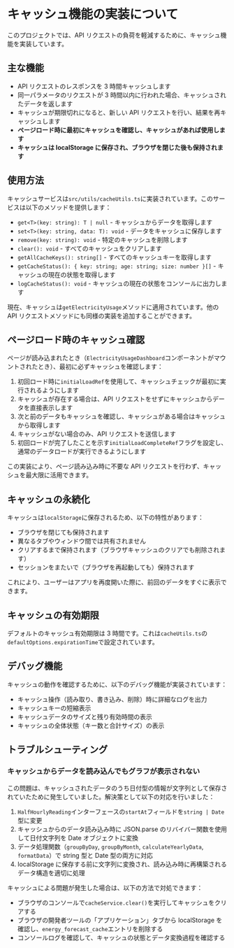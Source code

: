 # キャッシュ機能の実装について

このプロジェクトでは、API リクエストの負荷を軽減するために、キャッシュ機能を実装しています。

## 主な機能

- API リクエストのレスポンスを 3 時間キャッシュします
- 同一パラメータのリクエストが 3 時間以内に行われた場合、キャッシュされたデータを返します
- キャッシュが期限切れになると、新しい API リクエストを行い、結果を再キャッシュします
- **ページロード時に最初にキャッシュを確認し、キャッシュがあれば使用します**
- **キャッシュは localStorage に保存され、ブラウザを閉じた後も保持されます**

## 使用方法

キャッシュサービスは`src/utils/cacheUtils.ts`に実装されています。このサービスは以下のメソッドを提供します：

- `get<T>(key: string): T | null` - キャッシュからデータを取得します
- `set<T>(key: string, data: T): void` - データをキャッシュに保存します
- `remove(key: string): void` - 特定のキャッシュを削除します
- `clear(): void` - すべてのキャッシュをクリアします
- `getAllCacheKeys(): string[]` - すべてのキャッシュキーを取得します
- `getCacheStatus(): { key: string; age: string; size: number }[]` - キャッシュの現在の状態を取得します
- `logCacheStatus(): void` - キャッシュの現在の状態をコンソールに出力します

現在、キャッシュは`getElectricityUsage`メソッドに適用されています。他の API リクエストメソッドにも同様の実装を追加することができます。

## ページロード時のキャッシュ確認

ページが読み込まれたとき（`ElectricityUsageDashboard`コンポーネントがマウントされたとき）、最初に必ずキャッシュを確認します：

1. 初回ロード時に`initialLoadRef`を使用して、キャッシュチェックが最初に実行されるようにします
2. キャッシュが存在する場合は、API リクエストをせずにキャッシュからデータを直接表示します
3. 次と前のデータもキャッシュを確認し、キャッシュがある場合はキャッシュから取得します
4. キャッシュがない場合のみ、API リクエストを送信します
5. 初回ロードが完了したことを示す`initialLoadCompleteRef`フラグを設定し、通常のデータロードが実行できるようにします

この実装により、ページ読み込み時に不要な API リクエストを行わず、キャッシュを最大限に活用できます。

## キャッシュの永続化

キャッシュは`localStorage`に保存されるため、以下の特性があります：

- ブラウザを閉じても保持されます
- 異なるタブやウィンドウ間では共有されません
- クリアするまで保持されます（ブラウザキャッシュのクリアでも削除されます）
- セッションをまたいで（ブラウザを再起動しても）保持されます

これにより、ユーザーはアプリを再度開いた際に、前回のデータをすぐに表示できます。

## キャッシュの有効期限

デフォルトのキャッシュ有効期限は 3 時間です。これは`cacheUtils.ts`の`defaultOptions.expirationTime`で設定されています。

## デバッグ機能

キャッシュの動作を確認するために、以下のデバッグ機能が実装されています：

- キャッシュ操作（読み取り、書き込み、削除）時に詳細なログを出力
- キャッシュキーの短縮表示
- キャッシュデータのサイズと残り有効時間の表示
- キャッシュの全体状態（キー数と合計サイズ）の表示

## トラブルシューティング

### キャッシュからデータを読み込んでもグラフが表示されない

この問題は、キャッシュされたデータのうち日付型の情報が文字列として保存されていたために発生していました。解決策として以下の対応を行いました：

1. `HalfHourlyReading`インターフェースの`startAt`フィールドを`string | Date`型に変更
2. キャッシュからのデータ読み込み時に JSON.parse のリバイバー関数を使用して日付文字列を Date オブジェクトに変換
3. データ処理関数（`groupByDay`, `groupByMonth`, `calculateYearlyData`, `formatData`）で string 型と Date 型の両方に対応
4. localStorage に保存する前に文字列に変換され、読み込み時に再構築されるデータ構造を適切に処理

キャッシュによる問題が発生した場合は、以下の方法で対処できます：

- ブラウザのコンソールで`cacheService.clear()`を実行してキャッシュをクリアする
- ブラウザの開発者ツールの「アプリケーション」タブから localStorage を確認し、`energy_forecast_cache`エントリを削除する
- コンソールログを確認して、キャッシュの状態とデータ変換過程を確認する
